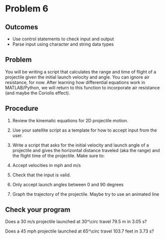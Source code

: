 # Problem 6
## Outcomes
- Use control statements to check input and output
- Parse input using character and string data types

## Problem 
You will be writing a script that calculates the range and time of flight of a projectile given the initial launch velocity and angle. You can ignore air resistance, for now. After learning how differential equations work in MATLAB/Python, we will return to this function to incorporate air resistance (and maybe the Coriolis effect).
## Procedure
1.  Review the kinematic equations for 2D projectile motion.
1.  Use your satellite script as a template for how to accept input from the user. 
1.  Write a script that asks for the initial velocity and launch angle of a projectile and gives the
horizontal distance traveled (aka the range) and the flight time of the projectile. Make sure to:

  1.  Accept velocities in mph and m/s
  1.  Check that the input is valid.
  1.  Only accept launch angles between 0 and 90 degrees
  1.  Graph the trajectory of the projectile. Maybe try to use an animated line
## Check your program
Does a 30 m/s projectile launched at 30^\circ travel 79.5 m in 3.05 s?

Does a 45 mph projectile launched at 65^\circ travel 103.7 feet in 3.73 s?
